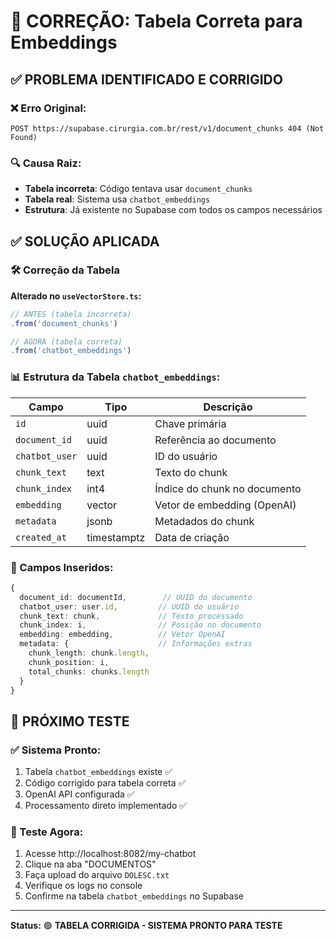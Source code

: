 # 🔧 CORREÇÃO: Tabela Correta para Embeddings

## ✅ PROBLEMA IDENTIFICADO E CORRIGIDO

### ❌ Erro Original:
```
POST https://supabase.cirurgia.com.br/rest/v1/document_chunks 404 (Not Found)
```

### 🔍 Causa Raiz:
- **Tabela incorreta**: Código tentava usar `document_chunks` 
- **Tabela real**: Sistema usa `chatbot_embeddings`
- **Estrutura**: Já existente no Supabase com todos os campos necessários

## ✅ SOLUÇÃO APLICADA

### 🛠️ Correção da Tabela

**Alterado no `useVectorStore.ts`:**
```typescript
// ANTES (tabela incorreta)
.from('document_chunks')

// AGORA (tabela correta)
.from('chatbot_embeddings')
```

### 📊 Estrutura da Tabela `chatbot_embeddings`:

| Campo | Tipo | Descrição |
|-------|------|-----------|
| `id` | uuid | Chave primária |
| `document_id` | uuid | Referência ao documento |
| `chatbot_user` | uuid | ID do usuário |
| `chunk_text` | text | Texto do chunk |
| `chunk_index` | int4 | Índice do chunk no documento |
| `embedding` | vector | Vetor de embedding (OpenAI) |
| `metadata` | jsonb | Metadados do chunk |
| `created_at` | timestamptz | Data de criação |

### 🚀 Campos Inseridos:
```typescript
{
  document_id: documentId,        // UUID do documento
  chatbot_user: user.id,         // UUID do usuário 
  chunk_text: chunk,             // Texto processado
  chunk_index: i,                // Posição no documento
  embedding: embedding,          // Vetor OpenAI
  metadata: {                    // Informações extras
    chunk_length: chunk.length,
    chunk_position: i,
    total_chunks: chunks.length
  }
}
```

## 🎯 PRÓXIMO TESTE

### ✅ Sistema Pronto:
1. Tabela `chatbot_embeddings` existe ✅
2. Código corrigido para tabela correta ✅  
3. OpenAI API configurada ✅
4. Processamento direto implementado ✅

### 🧪 Teste Agora:
1. Acesse http://localhost:8082/my-chatbot
2. Clique na aba "DOCUMENTOS" 
3. Faça upload do arquivo `DOLESC.txt`
4. Verifique os logs no console
5. Confirme na tabela `chatbot_embeddings` no Supabase

---

**Status:** 🟢 **TABELA CORRIGIDA - SISTEMA PRONTO PARA TESTE**
